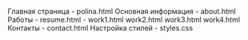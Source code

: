 Главная страница  - polina.html
Основная информация - about.html
Работы - resume.html - work1.html work2.html work3.html work4.html
Контакты - contact.html
Настройка стилей - styles.css
